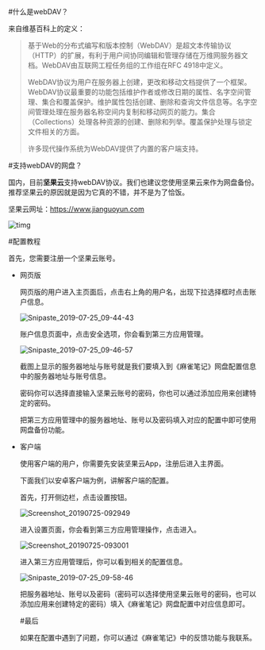 #什么是webDAV？

来自维基百科上的定义：

> 基于Web的分布式编写和版本控制（WebDAV）是超文本传输协议（HTTP）的扩展，有利于用户间协同编辑和管理存储在万维网服务器文档。WebDAV由互联网工程任务组的工作组在RFC 4918中定义。
>
> WebDAV协议为用户在服务器上创建，更改和移动文档提供了一个框架。WebDAV协议最重要的功能包括维护作者或修改日期的属性、名字空间管理、集合和覆盖保护。维护属性包括创建、删除和查询文件信息等。名字空间管理处理在服务器名称空间内复制和移动网页的能力。集合（Collections）处理各种资源的创建、删除和列举。覆盖保护处理与锁定文件相关的方面。
>
> 许多现代操作系统为WebDAV提供了内置的客户端支持。

#支持webDAV的网盘？

国内，目前**坚果云**支持webDAV协议。我们也建议您使用坚果云来作为网盘备份。推荐坚果云的原因就是因为它真的不错，并不是为了恰饭。

坚果云网址：https://www.jianguoyun.com

![timg](C:\Users\chris\Downloads\timg.jpg)

#配置教程

首先，您需要注册一个坚果云账号。

* 网页版

  网页版的用户进入主页面后，点击右上角的用户名，出现下拉选择框时点击账户信息。

  ![Snipaste_2019-07-25_09-44-43](C:\Users\chris\Downloads\Snipaste_2019-07-25_09-44-43.png)

  账户信息页面中，点击安全选项，你会看到第三方应用管理。

  ![Snipaste_2019-07-25_09-46-57](C:\Users\chris\Downloads\Snipaste_2019-07-25_09-46-57.png)

  截图上显示的服务器地址与账号就是我们要填入到《麻雀笔记》网盘配置信息中的服务器地址与账号信息。

  密码你可以选择直接输入坚果云账号的密码，你也可以通过添加应用来创建特定的密码。

  把第三方应用管理中的服务器地址、账号以及密码填入对应的配置中即可使用网盘备份功能。

* 客户端

  使用客户端的用户，你需要先安装坚果云App，注册后进入主界面。

  下面我们以安卓客户端为例，讲解客户端的配置。

  首先，打开侧边栏，点击设置按钮。

  ![Screenshot_20190725-092949](C:\Users\chris\Desktop\Screenshot_20190725-092949.png)

  进入设置页面，你会看到第三方应用管理操作，点击进入。

  ![Screenshot_20190725-093001](C:\Users\chris\Desktop\Screenshot_20190725-093001.png)

  进入第三方应用管理后，你可以看到相关的配置信息。

  ![Snipaste_2019-07-25_09-58-46](C:\Users\chris\Downloads\Snipaste_2019-07-25_09-58-46.png)

  把服务器地址、账号以及密码（密码可以选择使用坚果云账号的密码，也可以添加应用来创建特定的密码）填入《麻雀笔记》网盘配置中对应信息即可。

  #最后

  如果在配置中遇到了问题，你可以通过《麻雀笔记》中的反馈功能与我联系。